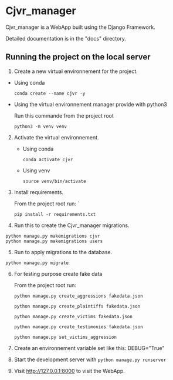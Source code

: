 Cjvr_manager
=====



Cjvr_manager is a WebApp built using the Django Framework.



Detailed documentation is in the "docs" directory.



Running the project on the local server
---------------------------------------

1. Create a new virtual environnement for the project.
  
  * Using conda
    
      ```
      conda create --name cjvr -y
      ```
  
  * Using the virtual environnement manager provide with python3
    
    Run this commande from the project root
    
    ```
    python3 -m venv venv
    ```
    
2. Activate the virtual environnement.
    
    * Using conda
    
      ```
      conda activate cjvr
      ```
      
    * Using venv
  
      ```
      source venv/bin/activate
      ```      

3.  Install requirements.
    
    From the project root run: `
    
    ```
    pip install -r requirements.txt
    ```

4. Run this to create the Cjvr_manager migrations.
  
  ```
  python manage.py makemigrations cjvr
  python manage.py makemigrations users
  ``` 

5. Run to apply migrations to the database.

  ```
  python manage.py migrate
  ``` 

6. For testing purpose create fake data
    
    From the project root run:
    
    ```
    python manage.py create_aggressions fakedata.json
    
    python manage.py create_plaintiffs fakedata.json 
   
    python manage.py create_victims fakedata.json
    
    python manage.py create_testimonies fakedata.json 
    
    python manage.py set_victims_aggression 
    ```

7. Create an environnement variable set like this: DEBUG="True"

8. Start the development server with `python manage.py runserver`

9. Visit http://127.0.0.1:8000 to visit the WebApp.

